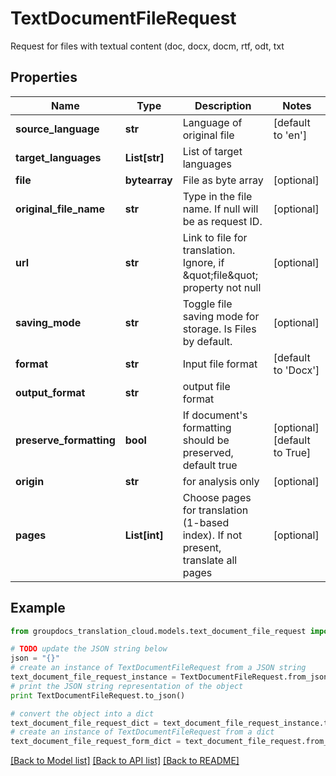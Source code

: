 # TextDocumentFileRequest

Request for files with textual content (doc, docx, docm, rtf, odt, txt

## Properties
Name | Type | Description | Notes
------------ | ------------- | ------------- | -------------
**source_language** | **str** | Language of original file | [default to 'en']
**target_languages** | **List[str]** | List of target languages | 
**file** | **bytearray** | File as byte array | [optional] 
**original_file_name** | **str** | Type in the file name. If null will be as request ID. | [optional] 
**url** | **str** | Link to file for translation. Ignore, if \&quot;file\&quot; property not null | [optional] 
**saving_mode** | **str** | Toggle file saving mode for storage.  Is Files by default. | [optional] 
**format** | **str** | Input file format | [default to 'Docx']
**output_format** | **str** | output file format | 
**preserve_formatting** | **bool** | If document&#39;s formatting should be preserved, default true | [optional] [default to True]
**origin** | **str** | for analysis only | [optional] 
**pages** | **List[int]** | Choose pages for translation (1-based index). If not present, translate all pages | [optional] 

## Example

```python
from groupdocs_translation_cloud.models.text_document_file_request import TextDocumentFileRequest

# TODO update the JSON string below
json = "{}"
# create an instance of TextDocumentFileRequest from a JSON string
text_document_file_request_instance = TextDocumentFileRequest.from_json(json)
# print the JSON string representation of the object
print TextDocumentFileRequest.to_json()

# convert the object into a dict
text_document_file_request_dict = text_document_file_request_instance.to_dict()
# create an instance of TextDocumentFileRequest from a dict
text_document_file_request_form_dict = text_document_file_request.from_dict(text_document_file_request_dict)
```
[[Back to Model list]](../README.md#documentation-for-models) [[Back to API list]](../README.md#documentation-for-api-endpoints) [[Back to README]](../README.md)


